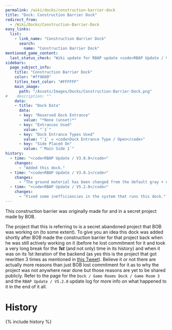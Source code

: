 ```yaml
---
permalink: /wiki/docks/construction-barrier-dock
title: "Dock: Construction Barrier Dock"
redirect_from:
  - /Wiki/Docks/Construction-Barrier-Dock
easy_links:
  list:
    - link_name: "Construction Barrier Dock"
      search:
        name: "Construction Barrier Dock"
mentioned_game_content:
  last_status_check: "Wiki update for RBAP update <code>RBAP Update / V5.2.0</code>"
sidebars:
  page_subject_info:
    title: "Construction Barrier Dock"
    color: "#ff9600"
    titles_text_color: "#FFFFFF"
    main_image:
      path: "/Assets/Images/Docks/Construction-Barrier-Dock.png"
#    description: ""
    data:
    - title: "Dock Data"
      data:
      - key: "Reserved Dock Entrance"
        value: "*None (unset)*"
      - key: "Entrances Used"
        value: "`1`"
      - key: "Dock Entrance Types Used"
        value: "`1` = <code>Dock Entrance Type / Open</code>"
      - key: "Side Placed On"
        value: "`Main Side 1`"
history:
  - time: "<code>RBAP Update / V3.0.0</code>"
    changes:
      - "Added this dock."
  - time: "<code>RBAP Update / V3.0.1</code>"
    changes:
      - "The ground material has been changed from the default gray + no detail."
  - time: "<code>RBAP Update / V5.2.0</code>"
    changes:
      - "Fixed some inefficiencies in the system that runs this dock."
---
```


This construction barrier was originally made for and in a secret project made by BOB.

The project that this is referring to is a secret abandoned project that BOB was working on (to some extent). To give you an idea this dock was added shortly after BOB made the construction barrier for that project back when he was still actively working on it (before he lost commitment for it and took a very long break for the ***1st*** (and not only) time in its history) and when it was on its 1st iteration of the backend (as yes this is the project that got rewritten 3 times as mentioned in [this Tweet](https://twitter.com/ThisBeBOB_/status/1369425968931176448)). Believe it or not there are actually more reasons than just BOB lost commitment for it as to why the project was not anywhere near done but those reasons are yet to be shared publicly. Refer to the page for the <code>Dock / Game Rooms Dock / Game Room 3</code> and the <code>RBAP Update / V5.2.0</code> update log for more info on what happened to it in the end of it all.

# History

{% include history %}